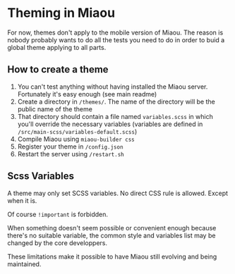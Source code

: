 
# Theming in Miaou

For now, themes don't apply to the mobile version of Miaou. The reason is nobody probably wants to do all the tests you need to do in order to buid a global theme applying to all parts.

## How to create a theme

1. You can't test anything without having installed the Miaou server. Fortunately it's easy enough (see main readme)
1. Create a directory in `/themes/`. The name of the directory will be the public name of the theme
1. That directory should contain a file named `variables.scss` in which you'll override the necessary variables (variables are defined in `/src/main-scss/variables-default.scss`)
1. Compile Miaou using `miaou-builder css`
1. Register your theme in `/config.json`
1. Restart the server using `/restart.sh`

## Scss Variables

A theme may only set SCSS variables. No direct CSS rule is allowed. Except when it is.

Of course `!important` is forbidden.

When something doesn't seem possible or convenient enough because there's no suitable variable, the common style and variables list may be changed by the core developpers.

These limitations make it possible to have Miaou still evolving and being maintained.

